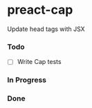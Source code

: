 # preact-cap

Update head tags with JSX

### Todo

- [ ] Write Cap tests  

### In Progress


### Done


